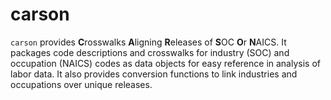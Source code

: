 
# carson

<!-- badges: start -->
<!-- badges: end -->

`carson` provides **C**rosswalks **A**ligning **R**eleases of **S**OC **O**r **N**AICS. It packages code descriptions and crosswalks for industry (SOC) and occupation (NAICS) codes as data objects for easy reference in analysis of labor data. It also provides conversion functions to link industries and occupations over unique releases.


